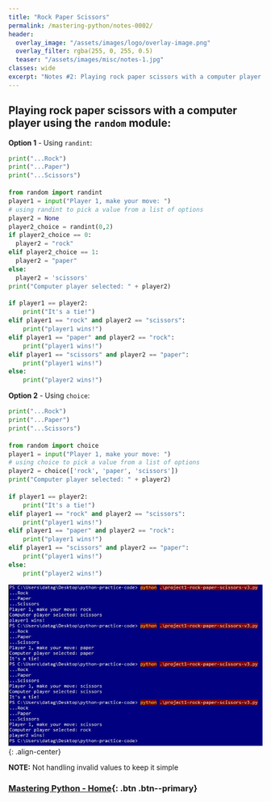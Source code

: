 ```yaml
---
title: "Rock Paper Scissors"
permalink: /mastering-python/notes-0002/
header:
  overlay_image: "/assets/images/logo/overlay-image.png"
  overlay_filter: rgba(255, 0, 255, 0.5)
  teaser: "/assets/images/misc/notes-1.jpg"
classes: wide
excerpt: "Notes #2: Playing rock paper scissors with a computer player using the random module"
---
```


## Playing rock paper scissors with a computer player using the `random` module:

**Option 1** - Using `randint`:
```python
print("...Rock")
print("...Paper")
print("...Scissors")

from random import randint
player1 = input("Player 1, make your move: ")
# using randint to pick a value from a list of options
player2 = None
player2_choice = randint(0,2)
if player2_choice == 0:
  player2 = "rock"
elif player2_choice == 1:
  player2 = "paper"
else:
  player2 = 'scissors'
print("Computer player selected: " + player2)

if player1 == player2:
    print("It's a tie!")
elif player1 == "rock" and player2 == "scissors":
    print("player1 wins!")
elif player1 == "paper" and player2 == "rock":
    print("player1 wins!")
elif player1 == "scissors" and player2 == "paper":
    print("player1 wins!")
else:
    print("player2 wins!")
```

**Option 2** - Using `choice`:
```python
print("...Rock")
print("...Paper")
print("...Scissors")

from random import choice
player1 = input("Player 1, make your move: ")
# using choice to pick a value from a list of options
player2 = choice(['rock', 'paper', 'scissors'])
print("Computer player selected: " + player2)

if player1 == player2:
    print("It's a tie!")
elif player1 == "rock" and player2 == "scissors":
    print("player1 wins!")
elif player1 == "paper" and player2 == "rock":
    print("player1 wins!")
elif player1 == "scissors" and player2 == "paper":
    print("player1 wins!")
else:
    print("player2 wins!")
```

![Sample Output](/assets/images/courses/mastering-python/notes-0002-ss-001.JPG){: .align-center}

**NOTE:** Not handling invalid values to keep it simple

### [Mastering Python - Home](/mastering-python/){: .btn .btn--primary}
